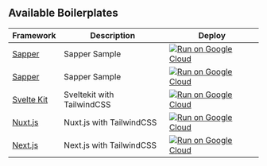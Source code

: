 Available Boilerplates
------------------

|Framework|Description|Deploy|
|---|---|---|
|[Sapper](boilerplate-sapper)|Sapper Sample|[![Run on Google Cloud](https://deploy.cloud.run/button.svg)](https://deploy.cloud.run/?git_repo=https://github.com/nabdtran/boilerplates-cloudrun.git&dir=boilerplate-sapper)|
|[Sapper](boilerplate-sapper)|Sapper Sample|[![Run on Google Cloud](https://deploy.cloud.run/button.svg)](https://deploy.cloud.run/?git_repo=https://github.com/nabdtran/boilerplates-cloudrun.git&dir=boilerplate-sapper)|
|[Svelte Kit](boilerplate-sveltekit)|Sveltekit with TailwindCSS|[![Run on Google Cloud](https://deploy.cloud.run/button.svg)](https://deploy.cloud.run/?git_repo=https://github.com/nabdtran/boilerplates-cloudrun.git&dir=boilerplate-sveltekit)|
|[Nuxt.js](boilerplate-nuxtjs)|Nuxt.js with TailwindCSS|[![Run on Google Cloud](https://deploy.cloud.run/button.svg)](https://deploy.cloud.run/?git_repo=https://github.com/nabdtran/boilerplates-cloudrun.git&dir=boilerplate-nuxtjs)|
|[Next.js](boilerplate-nextjs)|Next.js with TailwindCSS|[![Run on Google Cloud](https://deploy.cloud.run/button.svg)](https://deploy.cloud.run/?git_repo=https://github.com/nabdtran/boilerplates-cloudrun.git&dir=boilerplate-nextjs)|

